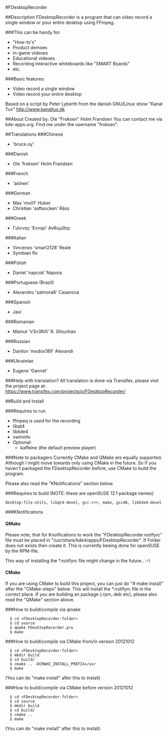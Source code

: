 #FDesktopRecorder

##Description
FDesktopRecorder is a program that can video record a single window or your entire desktop using FFmpeg.

###This can be handy for:
* "How-to's"
* Product demoes
* in-game videoes
* Educational videoes 
* Recording Interactive whiteboards like "SMART Boards"
* etc.

###Basic features:
* Video record a single window
* Video record your entire desktop

Based on a script by Peter Lyberth from the danish GNU/Linux show "Kanal Tux" http://www.kanaltux.dk 

##About
Created by: Ole "Froksen" Holm Frandsen
You can contact me via kde-apps.org. Find me under the username "froksen".

##Translations
###Chinese
* 'bruce.oy'

###Danish
* Ole 'froksen' Holm Frandsen

###French
* 'aishen'

###German
* Max 'mx01' Huber
* Christian 'saftsocken' Räss 

###Greek
* Γιάννης 'Evropi' Ανθυμίδης

###Italian
* Vincenzo 'smart2128' Reale
* Symbian flo

###Polish
* Daniel 'napcok' Napora

###Portuguese (Brazil)
* Alexandro 'salmora8' Casanova

###Spanish
* Javi

###Romanian
* Mamut 'V3n3RiX' R. Ghiunhan

###Russian
* Danilov 'modos189' Alexandr

###Ukrainian
* Eugene 'Gannet'

###Help with translation?
All translation is done via Transifex, please visit the project page at: https://www.transifex.com/projects/p/FDesktopRecorder/

##Build and Install

###Requires to run
* ffmpeq is used for the recording
* libqt4
* libkde4
* xwininfo
* Optional:
  - kaffeine (the default preview player)

###Note to packagers
Currently CMake and QMake are equally supported. Although I might move towards only using CMake in the future. So if you haven't packaged the FDesktopRecorder before, use
CMake to build the program.

Please also read the "KNotifications" section below.
  
###Requires to build 
(NOTE: these are openSUSE 12.1 package names)
  ```
desktop-file-utils, libqt4-devel, gcc-c++, make, gcc46, libkde4-devel
  ```
###KNotifications
#### QMake 
Please note, that for Knotfications to work the "FDesktopRecorder.notifyrc" file must be placed in "/usr/share/kde4/apps/FDesktopRecorder". If Folder does not exists then create it.
This is currently beeing done for openSUSE by the RPM-file.

This way of installing the *.notifyrc file might change in the future.. :-)

#### CMake 
If you are using CMake to build this project, you can just do "# make install" after the "CMake-steps" below. 
This will install the *.notifyrc file in the correct place. If you are building an package (.rpm,.deb etc), please also read the "QMake" section above.

###How to build/compile via qmake
  ```
    $ cd <FDesktopRecorder-folder>
    $ cd source
    $ qmake FDesktopRecorder.pro
    $ make
  ```
###How to build/compile via CMake from/in version 20121012
  ```
    $ cd <FDesktopRecorder-folder>
    $ mkdir build
    $ cd build/
    $ cmake .. -DCMAKE_INSTALL_PREFIX=/usr
    $ make
  ```
  (You can do "make install" after this to install)
  
###How to build/compile via CMake before version 20121012
  ```
    $ cd <FDesktopRecorder-folder>
    $ cd source
    $ mkdir build
    $ cd build/
    $ cmake ..
    $ make
  ```
  (You can do "make install" after this to install)
